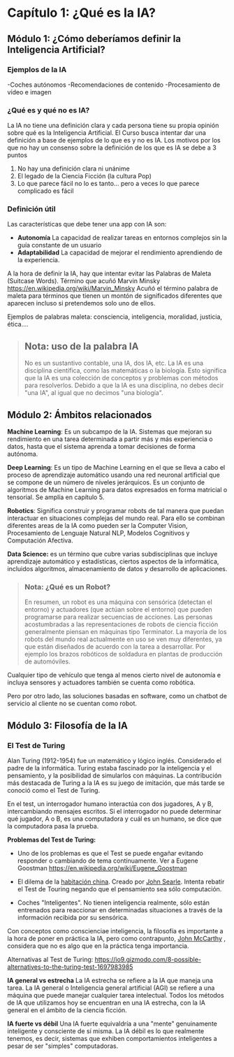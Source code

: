 # Capítulo 1: ¿Qué es la IA?

## Módulo 1: ¿Cómo deberíamos definir la Inteligencia Artificial?


### Ejemplos de la IA

-Coches autónomos
-Recomendaciones de contenido 
-Procesamiento de vídeo e imagen


### ¿Qué es y qué no es IA?

La IA no tiene una definición clara y cada persona tiene su propia opinión sobre qué es la Inteligencia Artificial. El Curso busca intentar dar una definición a base de ejemplos de lo que es y no es IA. 
Los motivos por los que no hay un consenso sobre la definición de los que es IA se debe a 3 puntos

 1. No hay una definición clara ni unánime
 2. El legado de la Ciencia Ficción (la cultura Pop)
 3. Lo que parece fácil no lo es tanto… pero a veces lo que parece complicado es fácil
	

### Definición útil

Las características que debe tener una app con IA son:

 - **Autonomía** La capacidad de realizar tareas en entornos complejos sin la guía constante de un usuario
 - **Adaptabilidad** La capacidad de mejorar el rendimiento aprendiendo de la experiencia.

	
A la hora de definir la IA, hay que  intentar evitar las Palabras de Maleta (Suitcase Words). 
Término que acuñó Marvin Minsky	https://en.wikipedia.org/wiki/Marvin_Minsky	
Acuñó el término palabra de maleta para términos que tienen un montón de significados diferentes que aparecen incluso si pretendemos solo uno de ellos. 

Ejemplos de palabras maleta: consciencia, inteligencia, moralidad, justicia, ética....

>  ## Nota: uso de la palabra IA
>  No es un sustantivo contable, una IA, dos IA, etc. La IA es una disciplina científica, como las matemáticas o la biología. Esto significa que la IA es una  colección de conceptos y problemas con métodos para resolverlos. Debido a que la IA es una disciplina, no debes decir "una IA", al igual que no decimos "una biología".

## Módulo 2: Ámbitos relacionados

**Machine Learning**: Es un subcampo de la IA. Sistemas que mejoran su rendimiento en una tarea determinada a partir más y más experiencia o datos, hasta que el sistema aprenda a tomar decisiones de forma autónoma. 

**Deep Learning**: Es un tipo de Machine Learning en el que se lleva a cabo el proceso de aprendizaje automático usando una red neuronal artificial que se compone de un número de niveles jerárquicos. Es un conjunto de algoritmos de Machine Learning para datos expresados en forma matricial o tensorial. Se amplía en capítulo 5. 

**Robotics**: Significa construir y programar robots de tal manera que puedan interactuar en situaciones complejas del mundo real. Para ello se combinan diferentes areas de la IA como pueden ser la Computer Vision, Procesamiento de Lenguaje Natural NLP, Modelos Cognitivos y Computación Afectiva. 


**Data Science:** es un término que cubre varias subdisciplinas que incluye aprendizaje automático y estadísticas, ciertos aspectos de la informática, incluidos algoritmos, almacenamiento de datos y desarrollo de aplicaciones.


> ### Nota: ¿Qué es un Robot?
> En resumen, un robot es una máquina con sensórica (detectan el entorno) y actuadores (que actúan
> sobre el entorno) que pueden programarse para realizar secuencias de  acciones.  Las personas acostumbradas a las representaciones de robots de ciencia ficción generalmente piensan en máquinas tipo Terminator.
> La mayoría de los robots del mundo real actualmente en uso se ven muy diferentes, ya que están diseñados de acuerdo con la tarea a desarrollar. Por ejemplo los brazos robóticos de soldadura en plantas de producción
> de automóviles.

Cualquier tipo de vehículo que tenga al menos cierto nivel de autonomía e incluya sensores y actuadores también se cuenta como robótica. 

Pero por otro lado, las soluciones basadas en software, como un chatbot de servicio al cliente no se cuentan como robot.


## Módulo 3: Filosofía de la IA

### El Test de Turing
Alan Turing (1912-1954) fue un matemático y lógico inglés. Considerado el padre de la informática. 
Turing estaba fascinado por la inteligencia y el pensamiento, y la posibilidad de simularlos con máquinas. 
La contribución más destacada de Turing a la IA es su juego de imitación, que más tarde se conoció como el Test de Turing.

En el test, un interrogador humano interactúa con dos jugadores, A y B, intercambiando mensajes escritos. 
Si el interrogador no puede determinar qué jugador, A o B, es una computadora y cuál es un humano, 
se dice que la computadora pasa la prueba.

**Problemas del Test de Turing:**
- Uno de los problemas es que el Test se puede engañar evitando responder o cambiando de tema contínuamente. Ver a Eugene Goostman https://en.wikipedia.org/wiki/Eugene_Goostman

- El dilema de la [habitación china](https://www.iep.utm.edu/chineser/). Creado por [John Searle](https://es.wikipedia.org/wiki/John_Searle).  Intenta rebatir el Test de Touring negando que el pensamiento sea sólo computación. 

- Coches "Inteligentes". No tienen inteligencia realmente, sólo están entrenados para reaccionar en determinadas situaciones a través de la información recibida por su sensórica. 

Con conceptos como conscienciae inteligencia, la filosofía es importante a la hora de poner en práctica la IA, pero como contrapunto, [John McCarthy](http://jmc.stanford.edu/articles/aiphil/aiphil.pdf) , considera que no es algo que en la práctica tenga importancia. 

Alternativas al Test de Turing:
https://io9.gizmodo.com/8-possible-alternatives-to-the-turing-test-1697983985

**IA general vs estrecha**
La IA estrecha se refiere a la IA que maneja una tarea. La IA general o Inteligencia general artificial (AGI) se refiere a una máquina que puede manejar cualquier tarea intelectual. Todos los métodos de IA que utilizamos hoy se encuentran en una IA estrecha, con la IA general en el ámbito de la ciencia ficción. 

**IA fuerte vs débil**
 Una IA fuerte equivaldría a una "mente" genuinamente inteligente y consciente de sí misma. La IA débil es lo que realmente tenemos, es decir, sistemas que exhiben comportamientos inteligentes a pesar de ser "simples" computadoras.